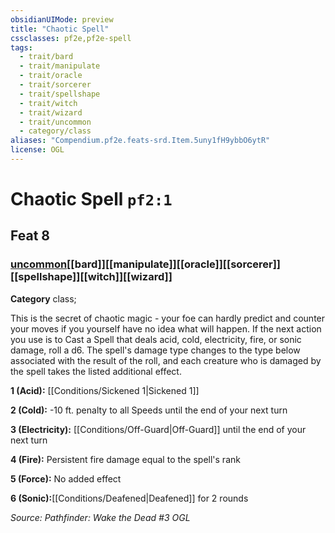 ```yaml
---
obsidianUIMode: preview
title: "Chaotic Spell"
cssclasses: pf2e,pf2e-spell
tags:
  - trait/bard
  - trait/manipulate
  - trait/oracle
  - trait/sorcerer
  - trait/spellshape
  - trait/witch
  - trait/wizard
  - trait/uncommon
  - category/class
aliases: "Compendium.pf2e.feats-srd.Item.5uny1fH9ybbO6ytR"
license: OGL
---
```

# Chaotic Spell `pf2:1`
## Feat 8
### [uncommon](uncommon "Uncommon Rarity Trait")[[bard]][[manipulate]][[oracle]][[sorcerer]][[spellshape]][[witch]][[wizard]]

**Category** class; 




This is the secret of chaotic magic - your foe can hardly predict and counter your moves if you yourself have no idea what will happen. If the next action you use is to Cast a Spell that deals acid, cold, electricity, fire, or sonic damage, roll a d6. The spell's damage type changes to the type below associated with the result of the roll, and each creature who is damaged by the spell takes the listed additional effect.

**1 (Acid):** [[Conditions/Sickened 1|Sickened 1]]

**2 (Cold):** -10 ft. penalty to all Speeds until the end of your next turn

**3 (Electricity):** [[Conditions/Off-Guard|Off-Guard]] until the end of your next turn

**4 (Fire):** Persistent fire damage equal to the spell's rank

**5 (Force):** No added effect

**6 (Sonic):**[[Conditions/Deafened|Deafened]] for 2 rounds

*Source: Pathfinder: Wake the Dead #3*
*OGL*